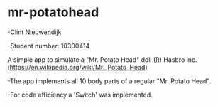 # mr-potatohead
-Clint Nieuwendijk

-Student number: 10300414

A simple app to simulate a "Mr. Potato Head" doll (R) Hasbro inc.
(https://en.wikipedia.org/wiki/Mr._Potato_Head)

  -The app implements all 10 body parts of a regular "Mr. Potato Head".

  -For code efficiency a 'Switch' was implemented.
